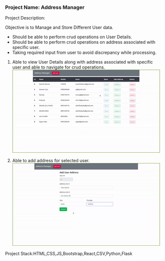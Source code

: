 ###  Project Name: Address Manager

Project Description:

Objective is to Manage and Store Different User data.
- Should be able to perform crud operations on User Details.
- Should be able to perform crud operations on address associated with specific user.
- Taking required input from user to avoid discrepancy while processing.


1) Able to view User Details along with address associated with specific user and able to navigate for crud operations.
![Address_Manager_f_1](./Addr_Manager_Frontend/public/animation/addre_manager1.gif)


2) Able to add address for selected user.
![Address_Manager_f_2](./Addr_Manager_Frontend/public/animation/addr_manager_2.gif)

Project Stack:HTML,CSS,JS,Bootstrap,React,CSV,Python,Flask
